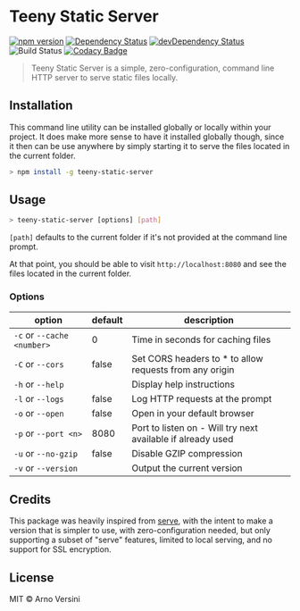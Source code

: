 # Teeny Static Server

[![npm version](https://badge.fury.io/js/teeny-static-server.svg)](https://badge.fury.io/js/teeny-static-server)
<a href="https://david-dm.org/aversini/teeny-static-server"><img src="https://david-dm.org/aversini/teeny-static-server.svg" alt="Dependency Status"></a>
<a href="https://david-dm.org/aversini/teeny-static-server/?type=dev"><img src="https://david-dm.org/aversini/teeny-static-server/dev-status.svg" alt="devDependency Status"></a> ![Build Status](https://github.com/aversini/teeny-static-server/workflows/coverage/badge.svg) [![Codacy Badge](https://api.codacy.com/project/badge/Grade/6ffcf051947a4e8e9d6155edec2a6e00)](https://app.codacy.com/gh/aversini/teeny-static-server?utm_source=github.com&utm_medium=referral&utm_content=aversini/teeny-static-server&utm_campaign=Badge_Grade)

> Teeny Static Server is a simple, zero-configuration, command line HTTP server to serve static files locally.

## Installation

This command line utility can be installed globally or locally within your project. It does make more sense to have it installed globally though, since it then can be use anywhere by simply starting it to serve the files located in the current folder.

```sh
> npm install -g teeny-static-server
```

## Usage

```sh
> teeny-static-server [options] [path]
```

`[path]` defaults to the current folder if it's not provided at the command line prompt.

At that point, you should be able to visit `http://localhost:8080` and see the files located in the current folder.

### Options

| option                     | default | description                                                 |
| -------------------------- | ------- | ----------------------------------------------------------- |
| `-c` or `--cache <number>` | 0       | Time in seconds for caching files                           |
| `-C` or `--cors`           | false   | Set CORS headers to \* to allow requests from any origin    |
| `-h` or `--help`           |         | Display help instructions                                   |
| `-l` or `--logs`           | false   | Log HTTP requests at the prompt                             |
| `-o` or `--open`           | false   | Open in your default browser                                |
| `-p` or `--port <n>`       | 8080    | Port to listen on - Will try next available if already used |
| `-u` or `--no-gzip`        | false   | Disable GZIP compression                                    |
| `-v` or `--version`        |         | Output the current version                                  |

## Credits

This package was heavily inspired from [serve](https://github.com/vercel/serve), with the intent to make a version that is simpler to use, with zero-configuration needed, but only supporting a subset of "serve" features, limited to local serving, and no support for SSL encryption.

## License

MIT © Arno Versini
